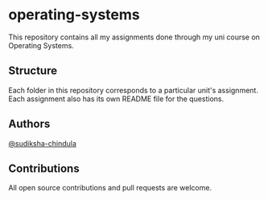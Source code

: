 # operating-systems

This repository contains all my assignments done through my uni course on Operating Systems.

## Structure

Each folder in this repository corresponds to a particular unit's assignment. Each assignment also has its own README file for the questions.

## Authors

[@sudiksha-chindula](https://github.com/sudiksha-chindula)

## Contributions

All open source contributions and pull requests are welcome.